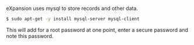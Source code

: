 eXpansion uses mysql to store records and other data.

```bash
$ sudo apt-get -y install mysql-server mysql-client
```

This will add for a root password at one point, enter a secure password and note this password.
